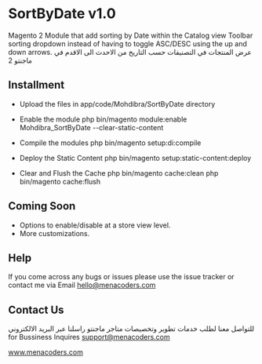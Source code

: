 # SortByDate v1.0
Magento 2 Module that add sorting by Date within the Catalog view Toolbar sorting dropdown instead of having to toggle ASC/DESC using the up and down arrows.
عرض المنتجات في التصنيفات حسب التاريخ من الاحدث الى الاقدم في ماجنتو 2

## Installment
* Upload the files in app/code/Mohdibra/SortByDate directory

* Enable the module
php bin/magento module:enable Mohdibra_SortByDate --clear-static-content

* Compile the modules
php bin/magento setup:di:compile

* Deploy the Static Content
php bin/magento setup:static-content:deploy

* Clear and Flush the Cache
php bin/magento cache:clean
php bin/magento cache:flush


## Coming Soon
* Options to enable/disable at a store view level.
* More customizations.

## Help
If you come across any bugs or issues please use the issue tracker or contact me via Email hello@menacoders.com

## Contact Us
للتواصل معنا لطلب خدمات تطوير وتخصيصات متاجر ماجنتو راسلنا عبر البريد الالكتروني
for Bussiness Inquires support@menacoders.com

www.menacoders.com
